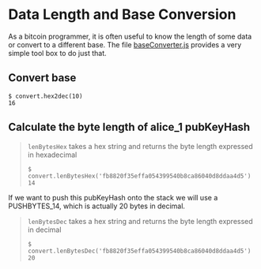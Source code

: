 # Data Length and Base Conversion

As a bitcoin programmer, it is often useful to know the length of some data or convert to a different base. The file [baseConverter.js](https://github.com/bitcoin-studio/Bitcoin-Programming-with-BitcoinJS/blob/master/code/baseConverter.js) provides a very simple tool box to do just that.

## Convert base

```nodemon
$ convert.hex2dec(10)
16
```

## Calculate the byte length of alice\_1 pubKeyHash

> `lenBytesHex` takes a hex string and returns the byte length expressed in hexadecimal
>
> ```nodemon
> $ convert.lenBytesHex('fb8820f35effa054399540b8ca86040d8ddaa4d5')
> 14
> ```

If we want to push this pubKeyHash onto the stack we will use a PUSHBYTES\_14, which is actually 20 bytes in decimal.

> `lenBytesDec` takes a hex string and returns the byte length expressed in decimal
>
> ```nodemon
> $ convert.lenBytesDec('fb8820f35effa054399540b8ca86040d8ddaa4d5')
> 20
> ```

